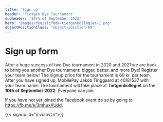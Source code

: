 ```yaml
---
title: 'Sign up'
header: 'Tietgen Dye Tournament'
subheader: '10th of September 2022'
hero: "images/dyeislifedk-tietgenkollegiet-1.png"
objectPositionClass: "object-position-69"
---
```


# Sign up form

After a huge success of two Dye tournament in 2020 and 2021 we are back to bring you another Dye tournament: bigger, better, and more Dye! Register your team below! The signup price for the tournament is 60 kr. per team. After you have signed up, MobilePay Jakob Tinggaard at 40181537 with your team name. The tournament will take place at **Tietgenkollegiet** on the **10th of September 2022**. Everyone can join.

If you have not yet joined the Facebook event do so by going to https://fb.me/e/3mhuxXUdd.

{{< signup id="mvolbvzn">}}
